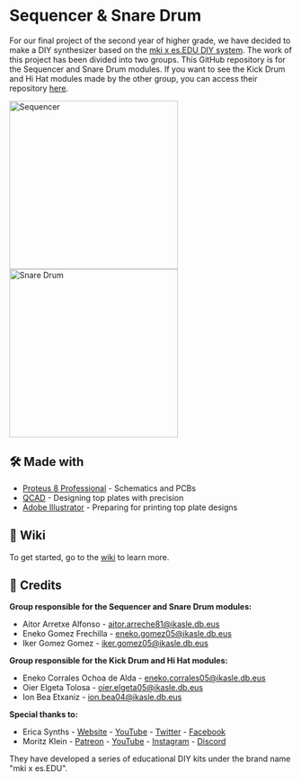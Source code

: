 # Sequencer & Snare Drum

For our final project of the second year of higher grade, we have decided to make a DIY synthesizer based on the [mki x es.EDU DIY system](https://www.ericasynths.lv/shop/diy-kits-1/mki-x-esedu-diy-system/). The work of this project has been divided into two groups. This GitHub repository is for the Sequencer and Snare Drum modules. If you want to see the Kick Drum and Hi Hat modules made by the other group, you can access their repository [here](https://github.com/CCorraless/KICKDRUM-HI-HAT/).

<img src="https://www.ericasynths.lv/media/Edu_DIY_SEQ.jpg" alt="Sequencer" width="300"> <img src="https://www.ericasynths.lv/media/snaredrumwebshop.jpeg" alt="Snare Drum" width="300">

🛠️ Made with
---
- [Proteus 8 Professional](https://www.labcenter.com/) - Schematics and PCBs
- [QCAD](https://www.qcad.org/en/) - Designing top plates with precision
- [Adobe Illustrator](https://www.adobe.com/products/illustrator.html) - Preparing for printing top plate designs

📖 Wiki
---
To get started, go to the [wiki](https://github.com/ikergomez05/Sequencer-Snare/wiki) to learn more.

👥 Credits
---
**Group responsible for the Sequencer and Snare Drum modules:**
- Aitor Arretxe Alfonso - aitor.arreche81@ikasle.db.eus
- Eneko Gomez Frechilla - eneko.gomez05@ikasle.db.eus
- Iker Gomez Gomez - iker.gomez05@ikasle.db.eus

**Group responsible for the Kick Drum and Hi Hat modules:**
- Eneko Corrales Ochoa de Alda - eneko.corrales05@ikasle.db.eus
- Oier Elgeta Tolosa - oier.elgeta05@ikasle.db.eus
- Ion Bea Etxaniz - ion.bea04@ikasle.db.eus

**Special thanks to:**
- Erica Synths - [Website](https://www.ericasynths.lv/) - [YouTube](https://www.youtube.com/user/EricaSynths) - [Twitter](https://x.com/ericasynths) - [Facebook](https://www.facebook.com/ericasynths/)
- Moritz Klein - [Patreon](https://www.patreon.com/moritzklein) - [YouTube](https://www.youtube.com/@MoritzKlein0) - [Instagram](https://www.instagram.com/moritzklein0/#) - [Discord](https://discord.com/invite/KCwpyAsFpb)

They have developed a series of educational DIY kits under the brand name "mki x es.EDU".
